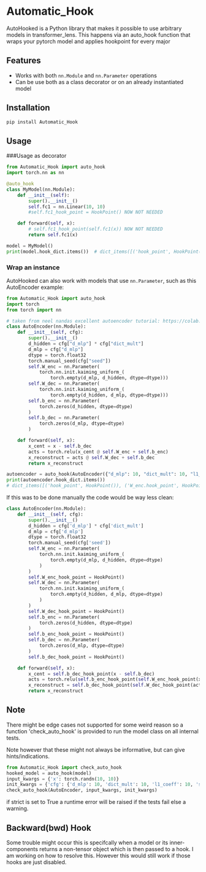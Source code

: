# Automatic_Hook

AutoHooked is a Python library that makes it possible to use arbitrary models in transformer_lens. 
This happens via an auto_hook function that wraps your pytorch model and applies hookpoint for every major 

## Features

- Works with both `nn.Module` and `nn.Parameter` operations
- Can be use both as a class decorator or on an already instantiated model 

## Installation

```bash
pip install Automatic_Hook
```

## Usage

###Usage as decorator

```python
from Automatic_Hook import auto_hook
import torch.nn as nn

@auto_hook
class MyModel(nn.Module):
    def __init__(self):
        super().__init__()
        self.fc1 = nn.Linear(10, 10)
        #self.fc1_hook_point = HookPoint() NOW NOT NEEDED

    def forward(self, x):
        # self.fc1_hook_point(self.fc1(x)) NOW NOT NEEDED
        return self.fc1(x)

model = MyModel()
print(model.hook_dict.items())  # dict_items([('hook_point', HookPoint()), ('fc1.hook_point', HookPoint())])
```

### Wrap an instance

AutoHooked can also work with models that use `nn.Parameter`, such as this AutoEncoder example:

```python
from Automatic_Hook import auto_hook
import torch
from torch import nn

# taken from neel nandas excellent autoencoder tutorial: https://colab.research.google.com/drive/1u8larhpxy8w4mMsJiSBddNOzFGj7_RTn#scrollTo=MYrIYDEfBtbL
class AutoEncoder(nn.Module):
    def __init__(self, cfg):
        super().__init__()
        d_hidden = cfg["d_mlp"] * cfg["dict_mult"]
        d_mlp = cfg["d_mlp"]
        dtype = torch.float32
        torch.manual_seed(cfg["seed"])
        self.W_enc = nn.Parameter(
            torch.nn.init.kaiming_uniform_(
                torch.empty(d_mlp, d_hidden, dtype=dtype)))
        self.W_dec = nn.Parameter(
            torch.nn.init.kaiming_uniform_(
                torch.empty(d_hidden, d_mlp, dtype=dtype)))
        self.b_enc = nn.Parameter(
            torch.zeros(d_hidden, dtype=dtype)
        )
        self.b_dec = nn.Parameter(
            torch.zeros(d_mlp, dtype=dtype)
        )

    def forward(self, x):
        x_cent = x - self.b_dec
        acts = torch.relu(x_cent @ self.W_enc + self.b_enc)
        x_reconstruct = acts @ self.W_dec + self.b_dec
        return x_reconstruct

autoencoder = auto_hook(AutoEncoder({"d_mlp": 10, "dict_mult": 10, "l1_coeff": 10, "seed": 1}))
print(autoencoder.hook_dict.items())
# dict_items([('hook_point', HookPoint()), ('W_enc.hook_point', HookPoint()), ('W_dec.hook_point', HookPoint()), ('b_enc.hook_point', HookPoint()), ('b_dec.hook_point', HookPoint())])
```

If this was to be done manually the code would be way less clean:

```python
class AutoEncoder(nn.Module):
    def __init__(self, cfg):
        super().__init__()
        d_hidden = cfg['d_mlp'] * cfg['dict_mult']
        d_mlp = cfg['d_mlp']
        dtype = torch.float32
        torch.manual_seed(cfg['seed'])
        self.W_enc = nn.Parameter(
            torch.nn.init.kaiming_uniform_(
                torch.empty(d_mlp, d_hidden, dtype=dtype)
            )
        )
        self.W_enc_hook_point = HookPoint()
        self.W_dec = nn.Parameter(
            torch.nn.init.kaiming_uniform_(
                torch.empty(d_hidden, d_mlp, dtype=dtype)
            )
        )
        self.W_dec_hook_point = HookPoint()
        self.b_enc = nn.Parameter(
            torch.zeros(d_hidden, dtype=dtype)
        )
        self.b_enc_hook_point = HookPoint()
        self.b_dec = nn.Parameter(
            torch.zeros(d_mlp, dtype=dtype)
        )
        self.b_dec_hook_point = HookPoint()

    def forward(self, x):
        x_cent = self.b_dec_hook_point(x - self.b_dec)
        acts = torch.relu(self.b_enc_hook_point(self.W_enc_hook_point(x_cent @ self.W_enc) + self.b_enc))
        x_reconstruct = self.b_dec_hook_point(self.W_dec_hook_point(acts @ self.W_dec) + self.b_dec)
        return x_reconstruct
```

## Note 

There might be edge cases not supported for some weird reason so a function 'check_auto_hook' is provided to run the model class on all internal tests.

Note however that these might not always be informative, but can give hints/indications.

```python
from Automatic_Hook import check_auto_hook
hooked_model = auto_hook(model)
input_kwargs = {'x': torch.randn(10, 10)}
init_kwargs = {'cfg': {'d_mlp': 10, 'dict_mult': 10, 'l1_coeff': 10, 'seed': 1}}
check_auto_hook(AutoEncoder, input_kwargs, init_kwargs)
```

if strict is set to True a runtime error will be raised if the tests fail else 
a warning.

## Backward(bwd) Hook

Some trouble might occur this is specifcally when a model or its inner-components returns a non-tensor object which is then passed to a hook. I am working on how to resolve this. However this would still work if those hooks are just disabled.
